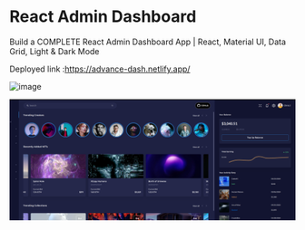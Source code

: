 # React Admin Dashboard

Build a COMPLETE React Admin Dashboard App | React, Material UI, Data Grid, Light & Dark Mode

Deployed link :https://advance-dash.netlify.app/

<img width="938" alt="image" src="https://github.com/jyotiv2023/admindash/assets/130778883/7693d5fb-2a7c-4472-9977-6b1e1982cdd4">

![img.png](img.png)